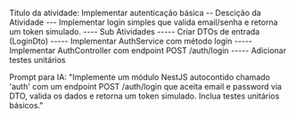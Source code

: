 Titulo da atividade: Implementar autenticação básica
-- Descição da Atividade
--- Implementar login simples que valida email/senha e retorna um token simulado.
---- Sub Atividades
----- Criar DTOs de entrada (LoginDto)
----- Implementar AuthService com método login
----- Implementar AuthController com endpoint POST /auth/login
----- Adicionar testes unitários

Prompt para IA:
"Implemente um módulo NestJS autocontido chamado 'auth' com um endpoint POST /auth/login que aceita email e password via DTO, valida os dados e retorna um token simulado. Inclua testes unitários básicos."

